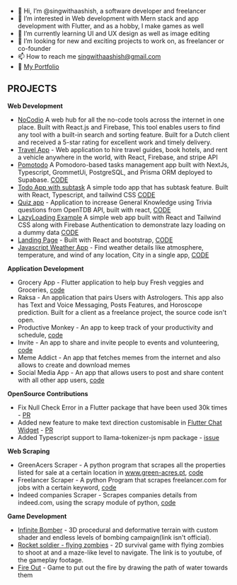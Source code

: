 - 👋 Hi, I’m @singwithaashish, a software developer and freelancer
- 👀 I’m interested in Web development with Mern stack and app development with Flutter, and as a hobby, I make games as well
- 🌱 I’m currently learning UI and UX design as well as image editing
- 💞️ I’m looking for new and exciting projects to work on, as freelancer or co-founder
- 📫 How to reach me singwithaashish@gmail.com
- 💼 [My Portfolio](https://www.aashishsingh.com.np)


## PROJECTS
**Web Development**
  - [NoCodio](https://nocodio.com) A web hub for all the no-code tools across the internet in one place. Built with React.js and Firebase, This tool enables users to find any tool with a built-in search and sorting feature. Built for a Dutch client and received a 5-star rating for excellent work and timely delivery.
  - [Travel App](https://www.traveltuk.com) - Web application to hire travel guides, book hotels, and rent a vehicle anywhere in the world, with React, Firebase, and stripe API
  - [Pomotodo](https://pomotodo-five.vercel.app/) A Pomodoro-based tasks management app built with NextJs, Typescript, GrommetUi, PostgreSQL, and Prisma ORM deployed to Supabase. [CODE](https://github.com/singwithaashish/pomotodo)
  - [Todo App with subtask](https://startling-zabaione-d1ae2e.netlify.app) A simple todo app that has subtask feature. Built with React, Typescript, and tailwind CSS [CODE](https://github.com/singwithaashish/todo-with-subtasks)
  -  [Quiz app](https://vibrant-easley-3eddc6.netlify.app/) - Application to increase General Knowledge using Trivia questions from OpenTDB API, built with react, [CODE](https://github.com/singwithaashish/quiz-react)
  -  [LazyLoading Example](https://testing-apps-8af7f.web.app/) A simple web app built with React and Tailwind CSS along with Firebase Authentication to demonstrate lazy loading on a dummy data [CODE](https://github.com/singwithaashish/lazyloading-assignment)
  - [Landing Page](https://youthful-ptolemy-aa0b13.netlify.app/) - Built with React and bootstrap, [CODE](https://github.com/singwithaashish/landing-page-01)
  - [Javascript Weather App](https://steady-narwhal-829d75.netlify.app/) - Find weather details like atmosphere, temperature, and wind of any location, City in a single app, [CODE](https://github.com/singwithaashish/js_weather_app)
    


**Application Development**
  - Grocery App - Flutter application to help buy Fresh veggies and Groceries, [code](https://github.com/singwithaashish/grocery_app)
  - Raksa - An application that pairs Users with Astrologers. This app also has Text and Voice Messaging, Posts Features, and Horoscope prediction. Built for a client as a freelance project, the source code isn't open.
  - Productive Monkey - An app to keep track of your productivity and schedule, [code](https://github.com/singwithaashish/productive-monkey-app)
  - Invite - An app to share and invite people to events and volunteering, [code](https://github.com/singwithaashish/envited_social_activites)
  - Meme Addict - An app that fetches memes from the internet and also allows to create and download memes
  - Social Media App - An app that allows users to post and share content with all other app users, [code](https://github.com/singwithaashish/social_app)


**OpenSource Contributions**
  - Fix Null Check Error in a Flutter package that have been used 30k times - [PR](https://github.com/oi-narendra/multiselect-dropdown/pull/21)
  - Added new feature to make text direction customisable in [Flutter Chat Widget](https://pub.dev/packages/chat_package) - [PR](https://github.com/MOUKZ/chat_package/pull/14)
  - Added Typescript support to llama-tokenizer-js npm package - [issue](https://github.com/belladoreai/llama-tokenizer-js/issues/12)

**Web Scraping**
  - GreenAcers Scraper - A python program that scrapes all the properties listed for sale at a certain location in www.green-acres.pt, [code](https://github.com/singwithaashish/green-acers-scraper)
  - Freelancer Scraper - A python Program that scrapes freelancer.com for jobs with a certain keyword, [code](https://github.com/singwithaashish/freelancer_scraper_bs4)
  - Indeed companies Scraper - Scrapes companies details from indeed.com, using the scrapy module of python, [code](https://github.com/singwithaashish/IndeedCompaniesScrapper)

**Game Development**
  - [Infinite Bomber](https://5play.ru/en/14379-infinite-bomber-3d.html) - 3D procedural and deformative terrain with custom shader and endless levels of bombing campaign(link isn't official).
  - [Rocket soldier - flying zombies](https://www.youtube.com/watch?v=a8OMMBvryZM) - 2D survival game with flying zombies to shoot at and a maze-like level to navigate. The link is to youtube, of the gameplay footage.
  - [Fire Out](https://www.youtube.com/watch?v=TOp6dTct49o) - Game to put out the fire by drawing the path of water towards them
  

<!---
singwithaashish/singwithaashish is a ✨ special ✨ repository because its `README.md` (this file) appears on your GitHub profile.
You can click the Preview link to take a look at your changes.
--->
